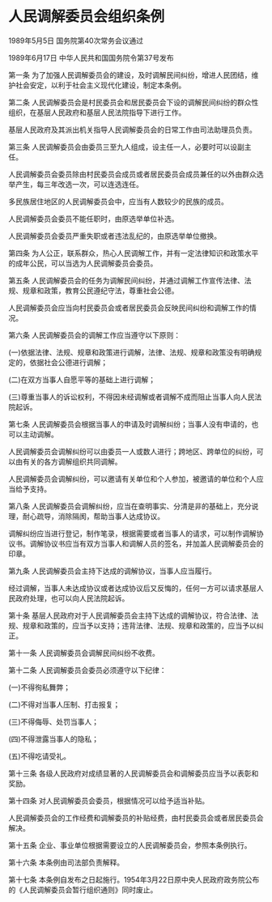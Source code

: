 # 人民调解委员会组织条例

1989年5月5日 国务院第40次常务会议通过

1989年6月17日 中华人民共和国国务院令第37号发布　

第一条 为了加强人民调解委员会的建设，及时调解民间纠纷，增进人民团结，维护社会安定，以利于社会主义现代化建设，制定本条例。

第二条 人民调解委员会是村民委员会和居民委员会下设的调解民间纠纷的群众性组织，在基层人民政府和基层人民法院指导下进行工作。

基层人民政府及其派出机关指导人民调解委员会的日常工作由司法助理员负责。

第三条 人民调解委员会由委员三至九人组成，设主任一人，必要时可以设副主任。

人民调解委员会委员除由村民委员会成员或者居民委员会成员兼任的以外由群众选举产生，每三年改选一次，可以连选连任。

多民族居住地区的人民调解委员会中，应当有人数较少的民族的成员。

人民调解委员会委员不能任职时，由原选举单位补选。

人民调解委员会委员严重失职或者违法乱纪的，由原选举单位撤换。

第四条 为人公正，联系群众，热心人民调解工作，并有一定法律知识和政策水平的成年公民，可以当选为人民调解委员会委员。

第五条 人民调解委员会的任务为调解民间纠纷，并通过调解工作宣传法律、法规、规章和政策，教育公民遵纪守法，尊重社会公德。

人民调解委员会应当向村民委员会或者居民委员会反映民间纠纷和调解工作的情况。

第六条 人民调解委员会的调解工作应当遵守以下原则：

(一)依据法律、法规、规章和政策进行调解，法律、法规、规章和政策没有明确规定的，依据社会公德进行调解；

(二)在双方当事人自愿平等的基础上进行调解；

(三)尊重当事人的诉讼权利，不得因未经调解或者调解不成而阻止当事人向人民法院起诉。

第七条 人民调解委员会根据当事人的申请及时调解纠纷；当事人没有申请的，也可以主动调解。

人民调解委员会调解纠纷可以由委员一人或数人进行；跨地区、跨单位的纠纷，可以由有关的各方调解组织共同调解。

人民调解委员会调解纠纷，可以邀请有关单位和个人参加，被邀请的单位和个人应当给予支持。

第八条 人民调解委员会调解纠纷，应当在查明事实、分清是非的基础上，充分说理，耐心疏导，消除隔阂，帮助当事人达成协议。

调解纠纷应当进行登记，制作笔录，根据需要或者当事人的请求，可以制作调解协议书。调解协议书应当有双方当事人和调解人员的签名，并加盖人民调解委员会的印章。

第九条 人民调解委员会主持下达成的调解协议，当事人应当履行。

经过调解，当事人未达成协议或者达成协议后又反悔的，任何一方可以请求基层人民政府处理，也可以向人民法院起诉。

第十条 基层人民政府对于人民调解委员会主持下达成的调解协议，符合法律、法规、规章和政策的，应当予以支持；违背法律、法规、规章和政策的，应当予以纠正。

第十一条 人民调解委员会调解民间纠纷不收费。

第十二条 人民调解委员会委员必须遵守以下纪律：

(一)不得徇私舞弊；

(二)不得对当事人压制、打击报复；

(三)不得侮辱、处罚当事人；

(四)不得泄露当事人的隐私；

(五)不得吃请受礼。

第十三条 各级人民政府对成绩显著的人民调解委员会和调解委员应当予以表彰和奖励。

第十四条 对人民调解委员会委员，根据情况可以给予适当补贴。

人民调解委员会的工作经费和调解委员的补贴经费，由村民委员会或者居民委员会解决。

第十五条 企业、事业单位根据需要设立的人民调解委员会，参照本条例执行。

第十六条 本条例由司法部负责解释。

第十七条 本条例自发布之日起施行。1954年3月22日原中央人民政府政务院公布的《人民调解委员会暂行组织通则》同时废止。
